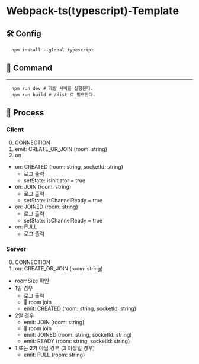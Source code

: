# Webpack-ts(typescript)-Template

## 🛠 Config

```shell
  npm install --global typescript
```

## 🚀 Command

---

```shell
  npm run dev # 개발 서버를 실행한다.
  npm run build # /dist 로 빌드한다.
```

## 🐋 Process

### Client

0. CONNECTION
1. emit: CREATE_OR_JOIN (room: string)
2. on

- on: CREATED (room: string, socketId: string)
  - 로그 출력
  - setState: isInitiator = true
- on: JOIN (room: string)
  - 로그 출력
  - setState: isChannelReady = true
- on: JOINED (room: string)
  - 로그 출력
  - setState: isChannelReady = true
- on: FULL
  - 로그 출력

### Server

0. CONNECTION
1. on: CREATE_OR_JOIN (room: string)

- roomSize 확인
- 1일 경우
  - 로그 출력
  - 🤝 room join
  - emit: CREATED (room: string, socketId: string)
- 2일 경우
  - emit: JOIN (room: string)
  - 🤝 room join
  - emit: JOINED (room: string, socketId: string)
  - emit: READY (room: string, socketId: string)
- 1 또는 2가 아닐 경우 (3 이상일 경우)
  - emit: FULL (room: string)
